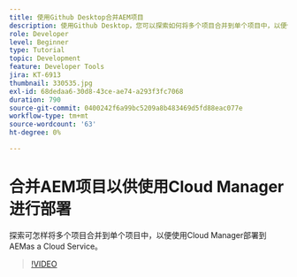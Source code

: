 ```yaml
---
title: 使用Github Desktop合并AEM项目
description: 使用Github Desktop，您可以探索如何将多个项目合并到单个项目中，以便使用Cloud Manager部署到AEMas a Cloud Service。
role: Developer
level: Beginner
type: Tutorial
topic: Development
feature: Developer Tools
jira: KT-6913
thumbnail: 330535.jpg
exl-id: 68dedaa6-30d8-43ce-ae74-a293f3fc7068
duration: 790
source-git-commit: 0400242f6a99bc5209a8b483469d5fd88eac077e
workflow-type: tm+mt
source-wordcount: '63'
ht-degree: 0%

---
```


# 合并AEM项目以供使用Cloud Manager进行部署

探索可怎样将多个项目合并到单个项目中，以便使用Cloud Manager部署到AEMas a Cloud Service。

>[!VIDEO](https://video.tv.adobe.com/v/330535?quality=12&learn=on)
